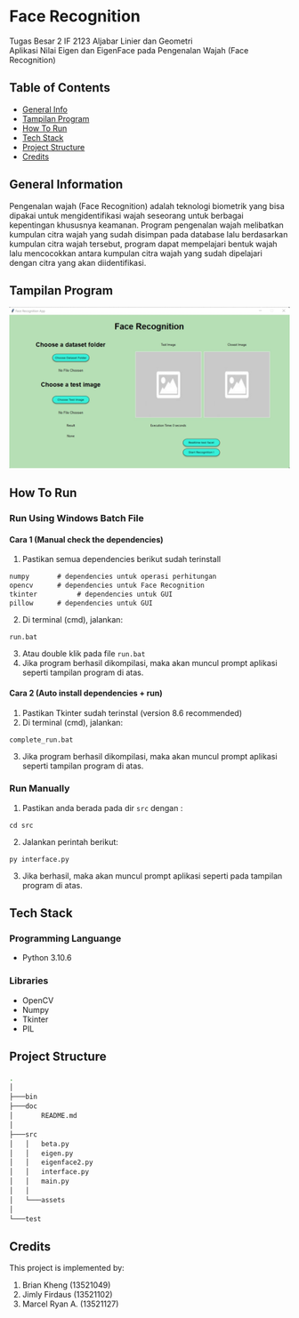 # Face Recognition
Tugas Besar 2 IF 2123 Aljabar Linier dan Geometri
<br />
Aplikasi Nilai Eigen dan EigenFace pada Pengenalan Wajah (Face Recognition) 

## Table of Contents
* [General Info](#general-information)
* [Tampilan Program](#tampilan-program)
* [How To Run](#how-to-run)
* [Tech Stack](#tech-stack)
* [Project Structure](#project-structure)
* [Credits](#credits)

## General Information
Pengenalan wajah (Face Recognition) adalah teknologi biometrik yang bisa dipakai untuk mengidentifikasi wajah seseorang untuk berbagai kepentingan khususnya keamanan. Program pengenalan wajah melibatkan kumpulan citra wajah yang sudah disimpan pada database lalu berdasarkan kumpulan citra wajah tersebut, program dapat mempelajari bentuk wajah lalu mencocokkan antara kumpulan citra wajah yang sudah dipelajari dengan citra yang akan diidentifikasi.

## Tampilan Program
![Main View](./src/assets/tampilanProgram.jpg)

## How To Run
### Run Using Windows Batch File
#### Cara 1 (Manual check the dependencies)
1. Pastikan semua dependencies berikut sudah terinstall
```shell
numpy       # dependencies untuk operasi perhitungan
opencv      # dependencies untuk Face Recognition
tkinter          # dependencies untuk GUI
pillow      # dependencies untuk GUI
```
2. Di terminal (cmd), jalankan:
```shell
run.bat
```
3. Atau double klik pada file `run.bat`
4. Jika program berhasil dikompilasi, maka akan muncul prompt aplikasi seperti tampilan program di atas.

#### Cara 2 (Auto install dependencies + run)
1. Pastikan Tkinter sudah terinstal (version 8.6 recommended)
2. Di terminal (cmd), jalankan:
```shell
complete_run.bat
```
3. Jika program berhasil dikompilasi, maka akan muncul prompt aplikasi seperti tampilan program di atas.

### Run Manually 
1. Pastikan anda berada pada dir `src` dengan :
```shell
cd src
```
2. Jalankan perintah berikut:
```shell
py interface.py
```
3. Jika berhasil, maka akan muncul prompt aplikasi seperti pada tampilan program di atas.

## Tech Stack
### Programming Languange
* Python 3.10.6

### Libraries
* OpenCV
* Numpy
* Tkinter
* PIL

## Project Structure
```bash
.
│
├───bin
├───doc
│       README.md
│
├───src
│   │   beta.py
│   │   eigen.py
│   │   eigenface2.py
│   │   interface.py
│   │   main.py
│   │
│   └───assets
│
└───test
```

## Credits
This project is implemented by:
1. Brian Kheng (13521049)
2. Jimly Firdaus (13521102)
3. Marcel Ryan A. (13521127)
